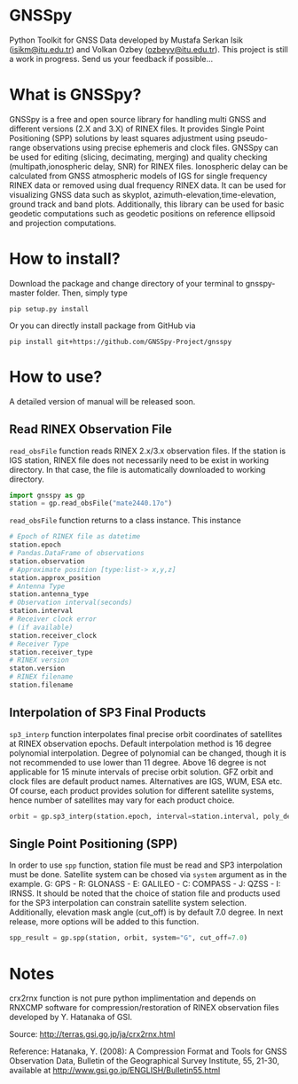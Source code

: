 # GNSSpy
Python Toolkit for GNSS Data developed by Mustafa Serkan Isik (isikm@itu.edu.tr) and Volkan Ozbey (ozbeyv@itu.edu.tr). This project is still a work in progress. Send us your feedback if possible...

# What is GNSSpy? 
GNSSpy is a free and open source library for handling multi GNSS and different versions (2.X and 3.X) of RINEX files. It provides
Single Point Positioning (SPP) solutions by least squares adjustment using pseudo-range observations using precise ephemeris and clock files. GNSSpy can be used for editing (slicing, decimating, merging) and quality checking (multipath,ionospheric delay, SNR) for RINEX files. Ionospheric delay can be calculated from GNSS atmospheric models of IGS for single frequency RINEX data or removed using dual frequency RINEX data. It can be used for visualizing GNSS data such as skyplot, azimuth-elevation,time-elevation, ground track and band plots. Additionally, this library can be used for basic geodetic computations such as geodetic positions on reference ellipsoid and projection computations.

# How to install?
Download the package and change directory of your terminal to gnsspy-master folder. Then, simply type
```
pip setup.py install
```
Or you can directly install package from GitHub via
```
pip install git+https://github.com/GNSSpy-Project/gnsspy
```
# How to use?
A detailed version of manual will be released soon.

## Read RINEX Observation File
`read_obsFile` function reads RINEX 2.x/3.x observation files. If the station is IGS station, RINEX file does not necessarily need to be exist in working directory. In that case, the file is automatically downloaded to working directory. 
```python
import gnsspy as gp
station = gp.read_obsFile("mate2440.17o")
```
`read_obsFile` function returns to a class instance. This instance
```python
# Epoch of RINEX file as datetime
station.epoch
# Pandas.DataFrame of observations
station.observation
# Approximate position [type:list-> x,y,z]
station.approx_position
# Antenna Type
station.antenna_type
# Observation interval(seconds)
station.interval
# Receiver clock error
# (if available)
station.receiver_clock
# Receiver Type
station.receiver_type
# RINEX version
staton.version
# RINEX filename
station.filename
```

## Interpolation of SP3 Final Products
`sp3_interp` function interpolates final precise orbit coordinates of satellites at RINEX observation epochs. Default interpolation method is 16 degree polynomial interpolation. Degree of polynomial can be changed, though it is not recommended to use lower than 11 degree. Above 16 degree is not applicable for 15 minute intervals of precise orbit solution. GFZ orbit and clock files are default product names. Alternatives are IGS, WUM, ESA etc. Of course, each product provides solution for different satellite systems, hence number of satellites may vary for each product choice.
```python
orbit = gp.sp3_interp(station.epoch, interval=station.interval, poly_degree=16, sp3_product="gfz", clock_product="gfz")
```
## Single Point Positioning (SPP)
In order to use `spp` function, station file must be read and SP3 interpolation must be done. Satellite system can be chosed via `system` argument as in the example. G: GPS - R: GLONASS - E: GALILEO - C: COMPASS - J: QZSS - I: IRNSS. It should be noted that the choice of station file and products used for the SP3 interpolation can constrain satellite system selection. Additionally, elevation mask angle (cut_off) is by default 7.0 degree. In next release, more options will be added to this function.
```python
spp_result = gp.spp(station, orbit, system="G", cut_off=7.0)
```

# Notes
crx2rnx function is not pure python implimentation and depends on 
RNXCMP software for compression/restoration of RINEX observation files 
developed by Y. Hatanaka of GSI.

Source: http://terras.gsi.go.jp/ja/crx2rnx.html

Reference: Hatanaka, Y. (2008): A Compression Format and Tools for GNSS Observation Data, Bulletin of the Geographical Survey  Institute, 55, 21-30, available at http://www.gsi.go.jp/ENGLISH/Bulletin55.html
